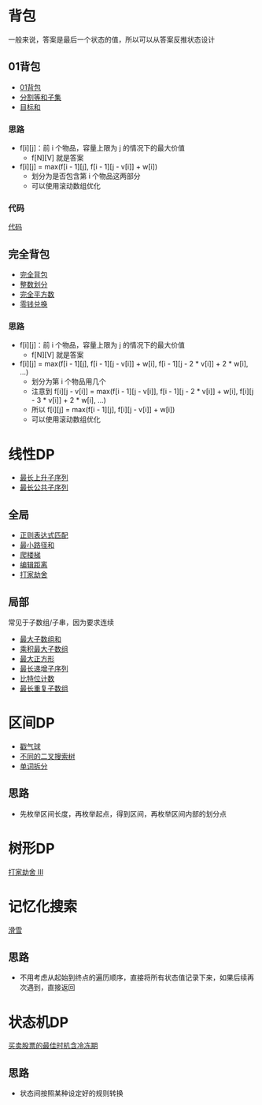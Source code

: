 # 背包

一般来说，答案是最后一个状态的值，所以可以从答案反推状态设计

## 01背包

- [01背包](https://www.acwing.com/problem/content/2/)
- [分割等和子集](../solution/416.md)
- [目标和](../solution/494.md)

### 思路

- f[i][j]：前 i 个物品，容量上限为 j 的情况下的最大价值
  - f[N][V] 就是答案
- f[i][j] = max(f[i - 1][j], f[i - 1][j - v[i]] + w[i])
  - 划分为是否包含第 i 个物品这两部分
  - 可以使用滚动数组优化

### 代码

[代码](https://www.acwing.com/solution/content/1374/)

## 完全背包

- [完全背包](https://www.acwing.com/problem/content/3/)
- [整数划分](https://www.acwing.com/problem/content/902/)
- [完全平方数](../solution/279.md)
- [零钱兑换](../solution/322.md)

### 思路

- f[i][j]：前 i 个物品，容量上限为 j 的情况下的最大价值
  - f[N][V] 就是答案
- f[i][j] = max(f[i - 1][j], f[i - 1][j - v[i]] + w[i], f[i - 1][j - 2 * v[i]] + 2 * w[i], ...)
  - 划分为第 i 个物品用几个
  - 注意到 f[i][j - v[i]] = max(f[i - 1][j - v[i]], f[i - 1][j - 2 * v[i]] + w[i], f[i][j - 3 * v[i]] + 2 * w[i], ...)
  - 所以 f[i][j] = max(f[i - 1][j], f[i][j - v[i]] + w[i])
  - 可以使用滚动数组优化

# 线性DP

- [最长上升子序列](../solution/300.md)
- [最长公共子序列](../solution/1143.md)

## 全局

- [正则表达式匹配](../solution/10.md)
- [最小路径和](../solution/64.md)
- [爬楼梯](../solution/70.md)
- [编辑距离](../solution/72.md)
- [打家劫舍](../solution/198.md)

## 局部

常见于子数组/子串，因为要求连续

- [最大子数组和](../solution/53.md)
- [乘积最大子数组](../solution/152.md)
- [最大正方形](../solution/221.md)
- [最长递增子序列](../solution/300.md)
- [比特位计数](../solution/338.md)
- [最长重复子数组](../solution/718.md)

# 区间DP

- [戳气球](../solution/312.md)
- [不同的二叉搜索树](../solution/96.md)
- [单词拆分](../solution/139.md)

## 思路

- 先枚举区间长度，再枚举起点，得到区间，再枚举区间内部的划分点

# 树形DP

[打家劫舍 III](../solution/337.md)

# 记忆化搜索

[滑雪](https://www.acwing.com/activity/content/problem/content/1013/)

## 思路

- 不用考虑从起始到终点的遍历顺序，直接将所有状态值记录下来，如果后续再次遇到，直接返回

# 状态机DP

[买卖股票的最佳时机含冷冻期](../solution/309.md)

## 思路

- 状态间按照某种设定好的规则转换
